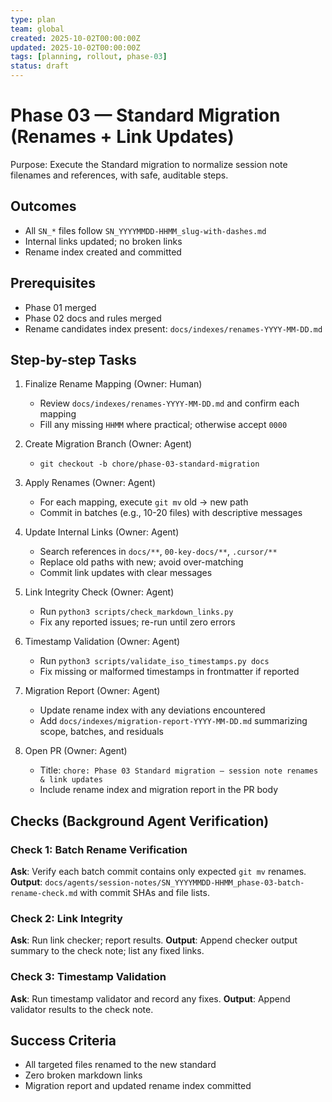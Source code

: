 ```yaml
---
type: plan
team: global
created: 2025-10-02T00:00:00Z
updated: 2025-10-02T00:00:00Z
tags: [planning, rollout, phase-03]
status: draft
---
```


# Phase 03 — Standard Migration (Renames + Link Updates)

Purpose: Execute the Standard migration to normalize session note filenames and references, with safe, auditable steps.

## Outcomes

- All `SN_*` files follow `SN_YYYYMMDD-HHMM_slug-with-dashes.md`
- Internal links updated; no broken links
- Rename index created and committed

## Prerequisites

- Phase 01 merged
- Phase 02 docs and rules merged
- Rename candidates index present: `docs/indexes/renames-YYYY-MM-DD.md`

## Step-by-step Tasks

1. Finalize Rename Mapping (Owner: Human)
   - Review `docs/indexes/renames-YYYY-MM-DD.md` and confirm each mapping
   - Fill any missing `HHMM` where practical; otherwise accept `0000`

2. Create Migration Branch (Owner: Agent)
   - `git checkout -b chore/phase-03-standard-migration`

3. Apply Renames (Owner: Agent)
   - For each mapping, execute `git mv` old → new path
   - Commit in batches (e.g., 10-20 files) with descriptive messages

4. Update Internal Links (Owner: Agent)
   - Search references in `docs/**`, `00-key-docs/**`, `.cursor/**`
   - Replace old paths with new; avoid over-matching
   - Commit link updates with clear messages

5. Link Integrity Check (Owner: Agent)
   - Run `python3 scripts/check_markdown_links.py`
   - Fix any reported issues; re-run until zero errors

6. Timestamp Validation (Owner: Agent)
   - Run `python3 scripts/validate_iso_timestamps.py docs`
   - Fix missing or malformed timestamps in frontmatter if reported

7. Migration Report (Owner: Agent)
   - Update rename index with any deviations encountered
   - Add `docs/indexes/migration-report-YYYY-MM-DD.md` summarizing scope, batches, and residuals

8. Open PR (Owner: Agent)
   - Title: `chore: Phase 03 Standard migration — session note renames & link updates`
   - Include rename index and migration report in the PR body

## Checks (Background Agent Verification)

### Check 1: Batch Rename Verification
**Ask**: Verify each batch commit contains only expected `git mv` renames.
**Output**: `docs/agents/session-notes/SN_YYYYMMDD-HHMM_phase-03-batch-rename-check.md` with commit SHAs and file lists.

### Check 2: Link Integrity
**Ask**: Run link checker; report results.
**Output**: Append checker output summary to the check note; list any fixed links.

### Check 3: Timestamp Validation
**Ask**: Run timestamp validator and record any fixes.
**Output**: Append validator results to the check note.

## Success Criteria

- All targeted files renamed to the new standard
- Zero broken markdown links
- Migration report and updated rename index committed


